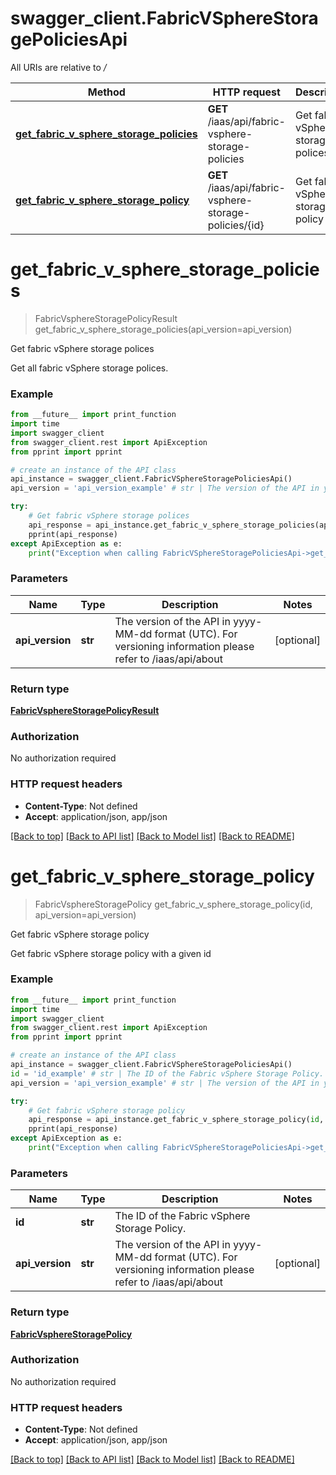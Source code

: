# swagger_client.FabricVSphereStoragePoliciesApi

All URIs are relative to */*

Method | HTTP request | Description
------------- | ------------- | -------------
[**get_fabric_v_sphere_storage_policies**](FabricVSphereStoragePoliciesApi.md#get_fabric_v_sphere_storage_policies) | **GET** /iaas/api/fabric-vsphere-storage-policies | Get fabric vSphere storage polices
[**get_fabric_v_sphere_storage_policy**](FabricVSphereStoragePoliciesApi.md#get_fabric_v_sphere_storage_policy) | **GET** /iaas/api/fabric-vsphere-storage-policies/{id} | Get fabric vSphere storage policy

# **get_fabric_v_sphere_storage_policies**
> FabricVsphereStoragePolicyResult get_fabric_v_sphere_storage_policies(api_version=api_version)

Get fabric vSphere storage polices

Get all fabric vSphere storage polices.

### Example
```python
from __future__ import print_function
import time
import swagger_client
from swagger_client.rest import ApiException
from pprint import pprint

# create an instance of the API class
api_instance = swagger_client.FabricVSphereStoragePoliciesApi()
api_version = 'api_version_example' # str | The version of the API in yyyy-MM-dd format (UTC). For versioning information please refer to /iaas/api/about (optional)

try:
    # Get fabric vSphere storage polices
    api_response = api_instance.get_fabric_v_sphere_storage_policies(api_version=api_version)
    pprint(api_response)
except ApiException as e:
    print("Exception when calling FabricVSphereStoragePoliciesApi->get_fabric_v_sphere_storage_policies: %s\n" % e)
```

### Parameters

Name | Type | Description  | Notes
------------- | ------------- | ------------- | -------------
 **api_version** | **str**| The version of the API in yyyy-MM-dd format (UTC). For versioning information please refer to /iaas/api/about | [optional] 

### Return type

[**FabricVsphereStoragePolicyResult**](FabricVsphereStoragePolicyResult.md)

### Authorization

No authorization required

### HTTP request headers

 - **Content-Type**: Not defined
 - **Accept**: application/json, app/json

[[Back to top]](#) [[Back to API list]](../README.md#documentation-for-api-endpoints) [[Back to Model list]](../README.md#documentation-for-models) [[Back to README]](../README.md)

# **get_fabric_v_sphere_storage_policy**
> FabricVsphereStoragePolicy get_fabric_v_sphere_storage_policy(id, api_version=api_version)

Get fabric vSphere storage policy

Get fabric vSphere storage policy with a given id

### Example
```python
from __future__ import print_function
import time
import swagger_client
from swagger_client.rest import ApiException
from pprint import pprint

# create an instance of the API class
api_instance = swagger_client.FabricVSphereStoragePoliciesApi()
id = 'id_example' # str | The ID of the Fabric vSphere Storage Policy.
api_version = 'api_version_example' # str | The version of the API in yyyy-MM-dd format (UTC). For versioning information please refer to /iaas/api/about (optional)

try:
    # Get fabric vSphere storage policy
    api_response = api_instance.get_fabric_v_sphere_storage_policy(id, api_version=api_version)
    pprint(api_response)
except ApiException as e:
    print("Exception when calling FabricVSphereStoragePoliciesApi->get_fabric_v_sphere_storage_policy: %s\n" % e)
```

### Parameters

Name | Type | Description  | Notes
------------- | ------------- | ------------- | -------------
 **id** | **str**| The ID of the Fabric vSphere Storage Policy. | 
 **api_version** | **str**| The version of the API in yyyy-MM-dd format (UTC). For versioning information please refer to /iaas/api/about | [optional] 

### Return type

[**FabricVsphereStoragePolicy**](FabricVsphereStoragePolicy.md)

### Authorization

No authorization required

### HTTP request headers

 - **Content-Type**: Not defined
 - **Accept**: application/json, app/json

[[Back to top]](#) [[Back to API list]](../README.md#documentation-for-api-endpoints) [[Back to Model list]](../README.md#documentation-for-models) [[Back to README]](../README.md)

